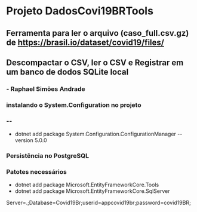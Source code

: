 # Projeto DadosCovi19BRTools
## Ferramenta para ler o arquivo (caso_full.csv.gz) de https://brasil.io/dataset/covid19/files/ 
## Descompactar o CSV, ler o CSV e Registrar em um banco de dodos SQLite local
### - Raphael Simões Andrade


### instalando o System.Configuration no projeto
### --
 - dotnet add package System.Configuration.ConfigurationManager --version 5.0.0

### Persistência no PostgreSQL
### Patotes necessários
- dotnet add package Microsoft.EntityFrameworkCore.Tools
- dotnet add package Microsoft.EntityFrameworkCore.SqlServer

Server=.;Database=Covid19Br;userid=appcovid19br;password=covid19BR;




